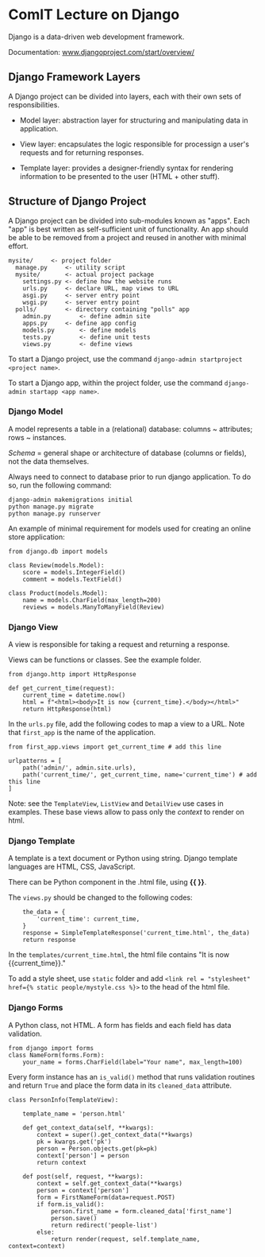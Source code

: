 # ComIT Lecture on Django

Django is a data-driven web development framework.

Documentation: www.djangoproject.com/start/overview/

## Django Framework Layers

A Django project can be divided into layers, each with their own sets of responsibilities.

- Model layer: abstraction layer for structuring and manipulating data in application.

- View layer: encapsulates the logic responsible for processign a user's requests and for returning responses.

- Template layer: provides a designer-friendly syntax for rendering information to be presented to the user (HTML + other stuff).

## Structure of Django Project

A Django project can be divided into sub-modules known as "apps". Each "app" is best written as self-sufficient unit of functionality. An app should be able to be removed from a project and reused in another with minimal effort.

```
mysite/		<- project folder
  manage.py		<- utility script
  mysite/		<- actual project package
    settings.py	<- define how the website runs
    urls.py		<- declare URL, map views to URL
    asgi.py		<- server entry point
    wsgi.py		<- server entry point
  polls/		<- directory containing "polls" app
    admin.py		<- define admin site
    apps.py		<- define app config
    models.py		<- define models
    tests.py		<- define unit tests
    views.py		<- define views
```

To start a Django project, use the command `django-admin startproject <project name>`.

To start a Django app, within the project folder, use the command `django-admin startapp <app name>`.

### Django Model

A model represents a table in a (relational) database: columns ~ attributes; rows ~ instances.

*Schema* = general shape or architecture of database (columns or fields), not the data themselves.

Always need to connect to database prior to run django application. To do so, run the following command:

```
django-admin makemigrations initial
python manage.py migrate
python manage.py runserver
```

An example of minimal requirement for models used for creating an online store application:

```
from django.db import models

class Review(models.Model):
    score = models.IntegerField()
    comment = models.TextField()

class Product(models.Model):
    name = models.CharField(max_length=200)
    reviews = models.ManyToManyField(Review)
```

### Django View

A view is responsible for taking a request and returning a response.

Views can be functions or classes. See the example folder.

```
from django.http import HttpResponse

def get_current_time(request):
	current_time = datetime.now()
	html = f"<html><body>It is now {current_time}.</body></html>"
	return HttpResponse(html)
```

In the `urls.py` file, add the following codes to map a view to a URL. Note that `first_app` is the name of the application.

```
from first_app.views import get_current_time # add this line

urlpatterns = [
    path('admin/', admin.site.urls),
    path('current_time/', get_current_time, name='current_time') # add this line
]
```

Note: see the `TemplateView`, `ListView` and `DetailView` use cases in examples. These base views allow to pass only the *context* to render on html. 

### Django Template

A template is a text document or Python using string. Django template languages are HTML, CSS, JavaScript.

There can be Python component in the .html file, using **{{ }}**.

The `views.py` should be changed to the following codes:

```
    the_data = {
        'current_time': current_time,
    }
    response = SimpleTemplateResponse('current_time.html', the_data)
    return response
```

In the `templates/current_time.html`, the html file contains "It is now {{current_time}}."

To add a style sheet, use `static` folder and add `<link rel = "stylesheet" href={% static people/mystyle.css %}>` to the head of the html file.

### Django Forms

A Python class, not HTML. A form has fields and each field has data validation.

```
from django import forms
class NameForm(forms.Form):
	your_name = forms.CharField(label="Your name", max_length=100)
```

Every form instance has an `is_valid()` method that runs validation routines and return `True` and place the form data in its `cleaned_data` attribute.

```
class PersonInfo(TemplateView):

    template_name = 'person.html'
    
    def get_context_data(self, **kwargs):
        context = super().get_context_data(**kwargs)
        pk = kwargs.get('pk')
        person = Person.objects.get(pk=pk)
        context['person'] = person
        return context 

    def post(self, request, **kwargs):
        context = self.get_context_data(**kwargs)
        person = context['person']
        form = FirstNameForm(data=request.POST)
        if form.is_valid():
            person.first_name = form.cleaned_data['first_name']
            person.save()
            return redirect('people-list')
        else:
            return render(request, self.template_name, context=context)
```

